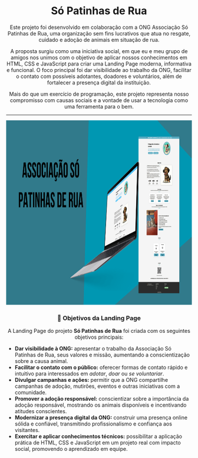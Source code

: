 <h1 align="center">Só Patinhas de Rua</h1>

<p align="center">
  Este projeto foi desenvolvido em colaboração com a ONG Associação Só Patinhas de Rua, uma organização sem fins lucrativos que atua no resgate, cuidado e adoção de animais em situação de rua.
</p>

<p align="center">
  A proposta surgiu como uma iniciativa social, em que eu e meu grupo de amigos nos unimos com o objetivo de aplicar nossos conhecimentos em HTML, CSS e JavaScript para criar uma Landing Page moderna, informativa e funcional. O foco principal foi dar visibilidade ao trabalho da ONG, facilitar o contato com possíveis adotantes, doadores e voluntários, além de fortalecer a presença digital da instituição.
</p>

<p align="center">
  Mais do que um exercício de programação, este projeto representa nosso compromisso com causas sociais e a vontade de usar a tecnologia como uma ferramenta para o bem.
</p>

<hr>

<p align="center">
  <img src="https://github.com/daviixs/Projeto-Associa-o-S-Patinhas-de-Rua/blob/main/images/picture.png?raw=true" width="1296" height="500"/>
</p>
<h3 align="center">🎯 Objetivos da Landing Page</h3>

<p align="center">
  A Landing Page do projeto <strong>Só Patinhas de Rua</strong> foi criada com os seguintes objetivos principais:
</p>

<ul>
  <li><strong>Dar visibilidade à ONG:</strong> apresentar o trabalho da Associação Só Patinhas de Rua, seus valores e missão, aumentando a conscientização sobre a causa animal.</li>
  <li><strong>Facilitar o contato com o público:</strong> oferecer formas de contato rápido e intuitivo para interessados em <em>adotar</em>, <em>doar</em> ou <em>se voluntariar</em>.</li>
  <li><strong>Divulgar campanhas e ações:</strong> permitir que a ONG compartilhe campanhas de adoção, mutirões, eventos e outras iniciativas com a comunidade.</li>
  <li><strong>Promover a adoção responsável:</strong> conscientizar sobre a importância da adoção responsável, mostrando os animais disponíveis e incentivando atitudes conscientes.</li>
  <li><strong>Modernizar a presença digital da ONG:</strong> construir uma presença online sólida e confiável, transmitindo profissionalismo e confiança aos visitantes.</li>
  <li><strong>Exercitar e aplicar conhecimentos técnicos:</strong> possibilitar a aplicação prática de HTML, CSS e JavaScript em um projeto real com impacto social, promovendo o aprendizado em equipe.</li>
</ul>
